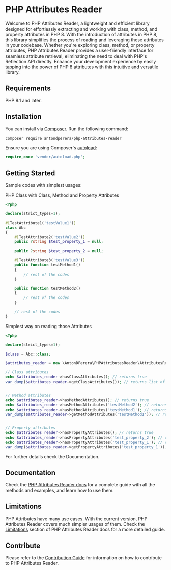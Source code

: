 # PHP Attributes Reader

Welcome to PHP Attributes Reader, a lightweight and efficient library designed for effortlessly extracting and working with class, method, and property attributes in PHP 8. With the introduction of attributes in PHP 8, this library simplifies the process of reading and leveraging these attributes in your codebase. Whether you're exploring class, method, or property attributes, PHP Attributes Reader provides a user-friendly interface for seamless attribute retrieval, eliminating the need to deal with PHP's Reflection API directly. Enhance your development experience by easily tapping into the power of PHP 8 attributes with this intuitive and versatile library.

## Requirements

PHP 8.1 and later.

## Installation

You can install via [Composer](http://getcomposer.org/). Run the following command:

```bash
composer require antondperera/php-attributes-reader
```

Ensure you are using Composer's [autoload](https://getcomposer.org/doc/01-basic-usage.md#autoloading):

```php
require_once 'vendor/autoload.php';
```

## Getting Started

Sample codes with simplest usages:

PHP Class with Class, Method and Property Attributes
```php
<?php

declare(strict_types=1);

#[TestAttribute1('testValue1')]
class Abc
{
    #[TestAttribute2('testValue2')]
    public ?string $test_property_1 = null;

    public ?string $test_property_2 = null;

    #[TestAttribute3('testValue3')]
    public function testMethod1()
    {
        // rest of the codes
    }

    public function testMethod2()
    {
        // rest of the codes
    }

    // rest of the codes
}
```

Simplest way on reading those Attributes
```php
<?php

declare(strict_types=1);

$class = Abc::class;

$attributes_reader = new \AntonDPerera\PHPAttributesReader\AttributesReader($class);

// Class attributes
echo $attributes_reader->hasClassAttributes(); // returns true
var_dump($attributes_reader->getClassAttributes()); // returns list of Class attributes


// Method attributes
echo $attributes_reader->hasMethodAttributes(); // returns true
echo $attributes_reader->hasMethodAttributes('testMethod2'); // returns false
echo $attributes_reader->hasMethodAttributes('testMethod1'); // returns true
var_dump($attributes_reader->getMethodAttributes('testMethod1')); // returns list of attributes for the given method. 


// Property attributes
echo $attributes_reader->hasPropertyAttributes(); // returns true
echo $attributes_reader->hasPropertyAttributes('test_property_2'); // returns false
echo $attributes_reader->hasPropertyAttributes('test_property_1'); // returns true
var_dump($attributes_reader->getPropertyAttributes('test_property_1')); // returns list of attributes for the given property.

```

For further details check the Documentation.


## Documentation

Check the [PHP Attributes Reader docs](https://anton-d-perera.gitbook.io/php-attributes-reader/) for a complete guide with all the methods and examples, and learn how to use them.



## Limitations

PHP Attributes have many use cases. With the current version, PHP Attributes Reader covers much simpler usages of them. Check the [Limitations](hhttps://anton-d-perera.gitbook.io/php-attributes-reader/limitations) section of PHP Attributes Reader docs for a more detailed guide. 



## Contribute

Please refer to the [Contribution Guide](https://anton-d-perera.gitbook.io/php-attributes-reader/contribution) for information on how to contribute to PHP Attributes Reader.

